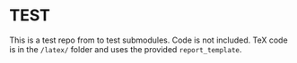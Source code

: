 # TEST
This is a test repo from to test submodules. Code is not included. TeX code is in the `/latex/` folder and uses the provided `report_template`.
